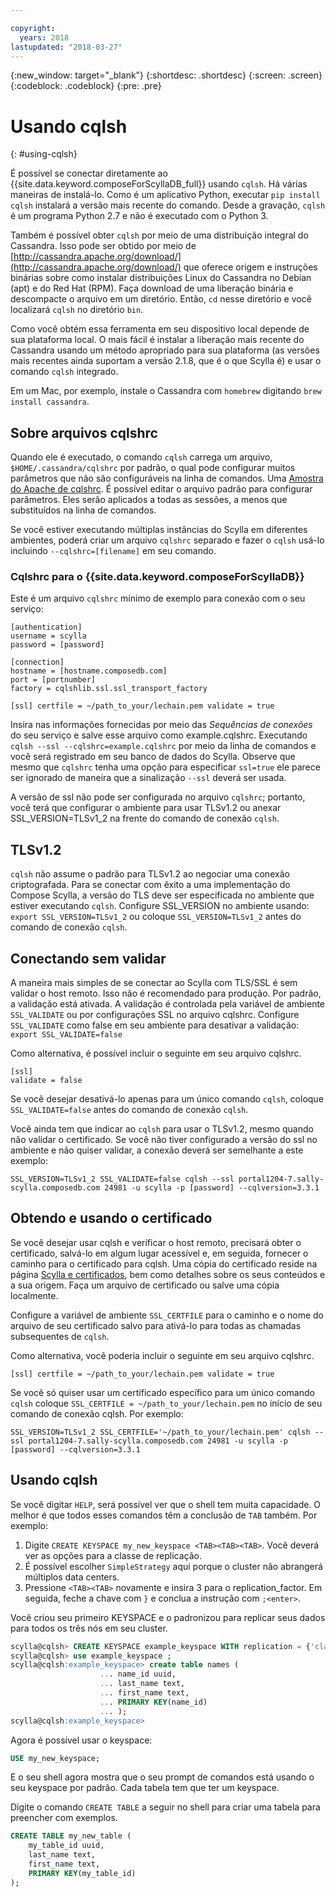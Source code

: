 ```yaml
---

copyright:
  years: 2018
lastupdated: "2018-03-27"
---
```


{:new_window: target="_blank"}
{:shortdesc: .shortdesc}
{:screen: .screen}
{:codeblock: .codeblock}
{:pre: .pre}

# Usando cqlsh
{: #using-cqlsh}

É possível se conectar diretamente ao {{site.data.keyword.composeForScyllaDB_full}} usando `cqlsh`.
Há várias maneiras de instalá-lo. Como é um aplicativo Python, executar `pip install cqlsh` instalará a versão mais recente do comando. Desde a gravação, `cqlsh` é um programa Python 2.7 e não é executado com o Python 3.

Também é possível obter `cqlsh` por meio de uma distribuição integral do Cassandra. Isso pode ser obtido por meio de [http://cassandra.apache.org/download/](http://cassandra.apache.org/download/) que oferece origem e instruções binárias sobre como instalar distribuições Linux do Cassandra no Debian (apt) e do Red Hat (RPM). Faça download de uma liberação binária e descompacte o arquivo em um diretório. Então, `cd` nesse diretório e você localizará `cqlsh` no diretório `bin`.

Como você obtém essa ferramenta em seu dispositivo local depende de sua plataforma local. O mais fácil é instalar a liberação mais recente do Cassandra usando um método apropriado para sua plataforma (as versões mais recentes ainda suportam a versão 2.1.8, que é o que Scylla é) e usar o comando `cqlsh` integrado. 

Em um Mac, por exemplo, instale o Cassandra com `homebrew` digitando `brew install cassandra`.

## Sobre arquivos cqlshrc
Quando ele é executado, o comando `cqlsh` carrega um arquivo, `$HOME/.cassandra/cqlshrc` por padrão, o qual pode configurar muitos parâmetros que não são configuráveis na linha de comandos. Uma [Amostra do Apache de cqlshrc](https://github.com/apache/cassandra/blob/trunk/conf/cqlshrc.sample). É possível editar o arquivo padrão para configurar parâmetros. Eles serão aplicados a todas as sessões, a menos que substituídos na linha de comandos.

Se você estiver executando múltiplas instâncias do Scylla em diferentes ambientes, poderá criar um arquivo `cqlshrc` separado e fazer o `cqlsh` usá-lo incluindo `--cqlshrc=[filename]` em seu comando.

### Cqlshrc para o {{site.data.keyword.composeForScyllaDB}}
Este é um arquivo `cqlshrc` mínimo de exemplo para conexão com o seu serviço:
```
[authentication]
username = scylla
password = [password]

[connection]
hostname = [hostname.composedb.com]
port = [portnumber]
factory = cqlshlib.ssl.ssl_transport_factory

[ssl] certfile = ~/path_to_your/lechain.pem validate = true
```

Insira nas informações fornecidas por meio das _Sequências de conexões_ do seu serviço e salve esse arquivo como example.cqlshrc.
Executando `cqlsh --ssl --cqlshrc=example.cqlshrc` por meio da linha de comandos e você será registrado em seu banco de dados do Scylla. Observe que mesmo que `cqlshrc` tenha uma opção para especificar `ssl=true` ele parece ser ignorado de maneira que a sinalização `--ssl` deverá ser usada.

A versão de ssl não pode ser configurada no arquivo `cqlshrc`; portanto, você terá que configurar o ambiente para usar TLSv1.2 ou anexar SSL_VERSION=TLSv1_2 na frente do comando de conexão `cqlsh`.

## TLSv1.2

`cqlsh` não assume o padrão para TLSv1.2 ao negociar uma conexão criptografada. Para se conectar com êxito a uma implementação do Compose Scylla, a versão do TLS deve ser especificada no ambiente que estiver executando `cqlsh`. Configure SSL_VERSION no ambiente usando:
`export SSL_VERSION=TLSv1_2`
ou coloque `SSL_VERSION=TLSv1_2` antes do comando de conexão `cqlsh`.

## Conectando sem validar

A maneira mais simples de se conectar ao Scylla com TLS/SSL é sem validar o host remoto. Isso não é recomendado para produção. Por padrão, a validação está ativada. A validação é controlada pela variável de ambiente `SSL_VALIDATE` ou por configurações SSL no arquivo cqlshrc. Configure `SSL_VALIDATE` como false em seu ambiente para desativar a validação:
`export SSL_VALIDATE=false`

Como alternativa, é possível incluir o seguinte em seu arquivo cqlshrc.

```
[ssl]  
validate = false
```

Se você desejar desativá-lo apenas para um único comando `cqlsh`, coloque `SSL_VALIDATE=false` antes do comando de conexão `cqlsh`. 

Você ainda tem que indicar ao `cqlsh` para usar o TLSv1.2, mesmo quando não validar o certificado. Se você não tiver configurado a versão do ssl no ambiente e não quiser validar, a conexão deverá ser semelhante a este exemplo:

```
SSL_VERSION=TLSv1_2 SSL_VALIDATE=false cqlsh --ssl portal1204-7.sally-scylla.composedb.com 24981 -u scylla -p [password] --cqlversion=3.3.1
```

## Obtendo e usando o certificado

Se você desejar usar cqlsh e verificar o host remoto, precisará obter o certificado, salvá-lo em algum lugar acessível e, em seguida, fornecer o caminho para o certificado para cqlsh. Uma cópia do certificado reside na página [Scylla e certificados](doc:scylla-and-certificates), bem como detalhes sobre os seus conteúdos e a sua origem. Faça um arquivo de certificado ou salve uma cópia localmente. 

Configure a variável de ambiente `SSL_CERTFILE` para o caminho e o nome do arquivo de seu certificado salvo para ativá-lo para todas as chamadas subsequentes de `cqlsh`. 

Como alternativa, você poderia incluir o seguinte em seu arquivo cqlshrc.
```
[ssl] certfile = ~/path_to_your/lechain.pem validate = true
```

Se você só quiser usar um certificado específico para um único comando `cqlsh` coloque `SSL_CERTFILE = ~/path_to_your/lechain.pem` no início de seu comando de conexão cqlsh. Por exemplo:

```
SSL_VERSION=TLSv1_2 SSL_CERTFILE='~/path_to_your/lechain.pem' cqlsh --ssl portal1204-7.sally-scylla.composedb.com 24981 -u scylla -p [password] --cqlversion=3.3.1
```

## Usando cqlsh

Se você digitar `HELP`, será possível ver que o shell tem muita capacidade. O melhor é que todos esses comandos têm a conclusão de `TAB` também. Por exemplo:
1. Digite `CREATE KEYSPACE my_new_keyspace <TAB><TAB><TAB>`. Você deverá ver as opções para a classe de replicação.
2. É possível escolher `SimpleStrategy` aqui porque o cluster não abrangerá múltiplos data centers.
3. Pressione `<TAB><TAB>` novamente e insira 3 para o replication_factor. Em seguida, feche a chave com `}` e conclua a instrução com `;<enter>`.

Você criou seu primeiro KEYSPACE e o padronizou para replicar seus dados para todos os três nós em seu cluster.
```sql
scylla@cqlsh> CREATE KEYSPACE example_keyspace WITH replication = {'class': 'SimpleStrategy', 'replication_factor': 3 };
scylla@cqlsh> use example_keyspace ;
scylla@cqlsh:example_keyspace> create table names (
                    ... name_id uuid,
                    ... last_name text,
                    ... first_name text,
                    ... PRIMARY KEY(name_id)
                    ... );
scylla@cqlsh:example_keyspace> 
```

Agora é possível usar o keyspace:
```sql 
USE my_new_keyspace;
```
E o seu shell agora mostra que o seu prompt de comandos está usando o seu keyspace por padrão. Cada tabela tem que ter um keyspace.

Digite o comando `CREATE TABLE` a seguir no shell para criar uma tabela para preencher com exemplos.
```sql
CREATE TABLE my_new_table (
    my_table_id uuid,
    last_name text,
    first_name text,
    PRIMARY KEY(my_table_id)
);
```
